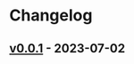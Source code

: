 # Changelog

## [v0.0.1](https://github.com/ryuichi1208/mackerel-plugin-dns-lookup/commits/v0.0.1) - 2023-07-02
